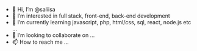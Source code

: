 - 👋 Hi, I’m @saliisa
- 👀 I’m interested in full stack,  front-end, back-end development
- 🌱 I’m currently learning javascript, php, html/css, sql, react, node.js etc ...
- 💞️ I’m looking to collaborate on ...
- 📫 How to reach me ...

<!---
saliisa/saliisa is a ✨ special ✨ repository because its `README.md` (this file) appears on your GitHub profile.
You can click the Preview link to take a look at your changes.
--->
